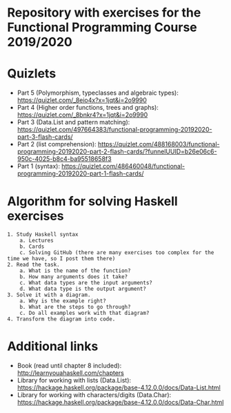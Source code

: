 # Repository with exercises for the Functional Programming Course 2019/2020

# Quizlets
 - Part 5 (Polymorphism, typeclasses and algebraic types): https://quizlet.com/_8eio4x?x=1jqt&i=2o9990
 - Part 4 (Higher order functions, trees and graphs): https://quizlet.com/_8bnkr4?x=1jqt&i=2o9990
 - Part 3 (Data.List and pattern matching): https://quizlet.com/497664383/functional-programming-20192020-part-3-flash-cards/
 - Part 2 (list comprehension): https://quizlet.com/488168003/functional-programming-20192020-part-2-flash-cards/?funnelUUID=b26e06c6-950c-4025-b8c4-ba95518658f3
 - Part 1 (syntax): https://quizlet.com/486460048/functional-programming-20192020-part-1-flash-cards/ 

# Algorithm for solving Haskell exercises

    1. Study Haskell syntax
        a. Lectures
        b. Cards
        c. Solving GitHub (there are many exercises too complex for the time we have, so I post them there)
    2. Read the task.
        a. What is the name of the function?
        b. How many arguments does it take?
        c. What data types are the input arguments?
        d. What data type is the output argument?
    3. Solve it with a diagram.
        a. Why is the example right?
        b. What are the steps to go through?
        c. Do all examples work with that diagram?
    4. Transform the diagram into code.

# Additional links
 - Book (read until chapter 8 included): http://learnyouahaskell.com/chapters
 - Library for working with lists (Data.List): https://hackage.haskell.org/package/base-4.12.0.0/docs/Data-List.html 
 - Library for working with characters/digits (Data.Char): https://hackage.haskell.org/package/base-4.12.0.0/docs/Data-Char.html 